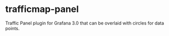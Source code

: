 # trafficmap-panel
Traffic Panel plugin for Grafana 3.0 that can be overlaid with circles for data points. 
